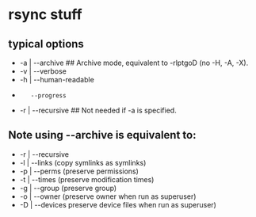 # rsync stuff

## typical options
-   -a | --archive    ## Archive mode, equivalent to -rlptgoD (no -H, -A, -X).
-   -v | --verbose
-   -h | --human-readable
-        --progress
-   -r | --recursive ## Not needed if -a is specified.

## Note using --archive is equivalent to:
-   -r | --recursive
-   -l | --links (copy symlinks as symlinks)
-   -p | --perms (preserve permissions)
-   -t | --times (preserve modification times)
-   -g | --group (preserve group)
-   -o | --owner (preserve owner when run as superuser)
-   -D | --devices preserve device files when run as superuser)

